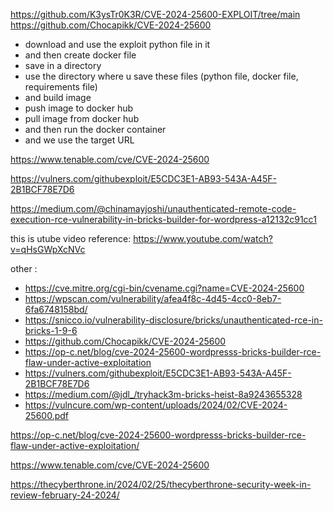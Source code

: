 https://github.com/K3ysTr0K3R/CVE-2024-25600-EXPLOIT/tree/main 
https://github.com/Chocapikk/CVE-2024-25600 

- download and use the exploit python file in it
- and then create docker file
- save in a directory
- use the directory where u save these files (python file, docker file, requirements file)
- and build image
- push image to docker hub
- pull image from docker hub
- and then run the docker container
- and we use the target URL 

https://www.tenable.com/cve/CVE-2024-25600 

https://vulners.com/githubexploit/E5CDC3E1-AB93-543A-A45F-2B1BCF78E7D6 

https://medium.com/@chinamayjoshi/unauthenticated-remote-code-execution-rce-vulnerability-in-bricks-builder-for-wordpress-a12132c91cc1 


this is utube video reference: 
https://www.youtube.com/watch?v=qHsGWpXcNVc 


other :
- https://cve.mitre.org/cgi-bin/cvename.cgi?name=CVE-2024-25600
- https://wpscan.com/vulnerability/afea4f8c-4d45-4cc0-8eb7-6fa6748158bd/
- https://snicco.io/vulnerability-disclosure/bricks/unauthenticated-rce-in-bricks-1-9-6
- https://github.com/Chocapikk/CVE-2024-25600
- https://op-c.net/blog/cve-2024-25600-wordpresss-bricks-builder-rce-flaw-under-active-exploitation
- https://vulners.com/githubexploit/E5CDC3E1-AB93-543A-A45F-2B1BCF78E7D6
- https://medium.com/@jdl_/tryhack3m-bricks-heist-8a9243655328
- https://vulncure.com/wp-content/uploads/2024/02/CVE-2024-25600.pdf 

https://op-c.net/blog/cve-2024-25600-wordpresss-bricks-builder-rce-flaw-under-active-exploitation/ 

https://www.tenable.com/cve/CVE-2024-25600

https://thecyberthrone.in/2024/02/25/thecyberthrone-security-week-in-review-february-24-2024/



